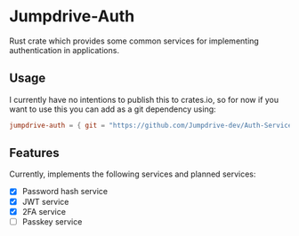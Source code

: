 # Jumpdrive-Auth

Rust crate which provides some common services for implementing authentication in applications.

## Usage

I currently have no intentions to publish this to crates.io, so for now if you want to use this you can add as a git
dependency using:

```toml
jumpdrive-auth = { git = "https://github.com/Jumpdrive-dev/Auth-Services", tag = "1.1.0" }
```

## Features

Currently, implements the following services and planned services:

- [x] Password hash service
- [x] JWT service
- [x] 2FA service
- [ ] Passkey service
